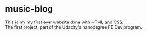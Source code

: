 # music-blog
This is my my first ever website done with HTML and CSS.  
The first project, part of the Udacity's nanodegree FE Dev program.



